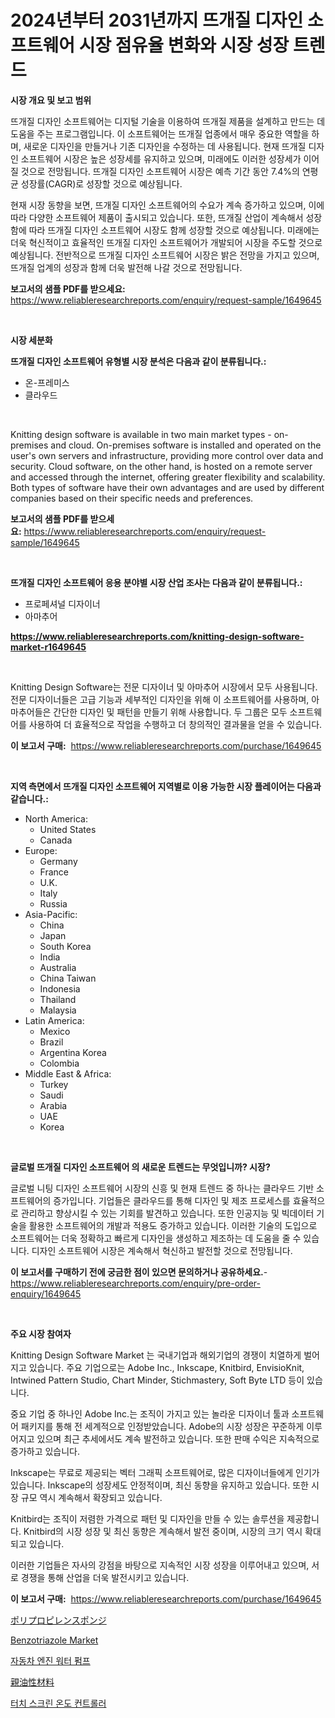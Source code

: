 <p><h1>2024년부터 2031년까지 뜨개질 디자인 소프트웨어 시장 점유율 변화와 시장 성장 트렌드</h1></p><p><strong>시장 개요 및 보고 범위</strong></p>
<p><p>뜨개질 디자인 소프트웨어는 디지털 기술을 이용하여 뜨개질 제품을 설계하고 만드는 데 도움을 주는 프로그램입니다. 이 소프트웨어는 뜨개질 업종에서 매우 중요한 역할을 하며, 새로운 디자인을 만들거나 기존 디자인을 수정하는 데 사용됩니다. 현재 뜨개질 디자인 소프트웨어 시장은 높은 성장세를 유지하고 있으며, 미래에도 이러한 성장세가 이어질 것으로 전망됩니다. 뜨개질 디자인 소프트웨어 시장은 예측 기간 동안 7.4%의 연평균 성장률(CAGR)로 성장할 것으로 예상됩니다.</p><p>현재 시장 동향을 보면, 뜨개질 디자인 소프트웨어의 수요가 계속 증가하고 있으며, 이에 따라 다양한 소프트웨어 제품이 출시되고 있습니다. 또한, 뜨개질 산업이 계속해서 성장함에 따라 뜨개질 디자인 소프트웨어 시장도 함께 성장할 것으로 예상됩니다. 미래에는 더욱 혁신적이고 효율적인 뜨개질 디자인 소프트웨어가 개발되어 시장을 주도할 것으로 예상됩니다. 전반적으로 뜨개질 디자인 소프트웨어 시장은 밝은 전망을 가지고 있으며, 뜨개질 업계의 성장과 함께 더욱 발전해 나갈 것으로 전망됩니다.</p></p>
<p><strong>보고서의 샘플 PDF를 받으세요:</strong> <a href="https://www.reliableresearchreports.com/enquiry/request-sample/1649645">https://www.reliableresearchreports.com/enquiry/request-sample/1649645</a></p>
<p>&nbsp;</p>
<p><strong>시장 세분화</strong></p>
<p><strong>뜨개질 디자인 소프트웨어 유형별 시장 분석은 다음과 같이 분류됩니다.:</strong></p>
<p><ul><li>온-프레미스</li><li>클라우드</li></ul></p>
<p>&nbsp;</p>
<p><p>Knitting design software is available in two main market types - on-premises and cloud. On-premises software is installed and operated on the user's own servers and infrastructure, providing more control over data and security. Cloud software, on the other hand, is hosted on a remote server and accessed through the internet, offering greater flexibility and scalability. Both types of software have their own advantages and are used by different companies based on their specific needs and preferences.</p></p>
<p><strong>보고서의 샘플 PDF를 받으세요:</strong>&nbsp;<a href="https://www.reliableresearchreports.com/enquiry/request-sample/1649645">https://www.reliableresearchreports.com/enquiry/request-sample/1649645</a></p>
<p>&nbsp;</p>
<p><strong> 뜨개질 디자인 소프트웨어 응용 분야별 시장 산업 조사는 다음과 같이 분류됩니다.:</strong></p>
<p><ul><li>프로페셔널 디자이너</li><li>아마추어</li></ul></p>
<p><strong><a href="https://www.reliableresearchreports.com/knitting-design-software-market-r1649645">https://www.reliableresearchreports.com/knitting-design-software-market-r1649645</a></strong></p>
<p>&nbsp;</p>
<p><p>Knitting Design Software는 전문 디자이너 및 아마추어 시장에서 모두 사용됩니다. 전문 디자이너들은 고급 기능과 세부적인 디자인을 위해 이 소프트웨어를 사용하며, 아마추어들은 간단한 디자인 및 패턴을 만들기 위해 사용합니다. 두 그룹은 모두 소프트웨어를 사용하여 더 효율적으로 작업을 수행하고 더 창의적인 결과물을 얻을 수 있습니다.</p></p>
<p><strong>이 보고서 구매:</strong>&nbsp; <a href="https://www.reliableresearchreports.com/purchase/1649645">https://www.reliableresearchreports.com/purchase/1649645</a></p>
<p>&nbsp;</p>
<p><strong>지역 측면에서 뜨개질 디자인 소프트웨어 지역별로 이용 가능한 시장 플레이어는 다음과 같습니다.:</strong></p>
<p><ul>
    <li>
        North America:
        <ul>
            <li>United States</li>
            <li>Canada</li>
        </ul>
    </li>
    <li>
        Europe:
        <ul>
            <li>Germany</li>
            <li>France</li>
            <li>U.K.</li>
            <li>Italy</li>
            <li>Russia</li>
        </ul>
    </li>
    <li>
        Asia-Pacific:
        <ul>
            <li>China</li>
            <li>Japan</li>
            <li>South Korea</li>
            <li>India</li>
            <li>Australia</li>
            <li>China Taiwan</li>
            <li>Indonesia</li>
            <li>Thailand</li>
            <li>Malaysia</li>
        </ul>
    </li>
    <li>
        Latin America:
        <ul>
            <li>Mexico</li>
            <li>Brazil</li>
            <li>Argentina Korea</li>
            <li>Colombia</li>
        </ul>
    </li>
    <li>
        Middle East & Africa:
        <ul>
            <li>Turkey</li>
            <li>Saudi</li>
            <li>Arabia</li>
            <li>UAE</li>
            <li>Korea</li>
        </ul>
    </li>
    </ul></p>
<p>&nbsp;</p>
<p><strong>글로벌 뜨개질 디자인 소프트웨어 의 새로운 트렌드는 무엇입니까? 시장?</strong></p>
<p><p>글로벌 니팅 디자인 소프트웨어 시장의 신흥 및 현재 트렌드 중 하나는 클라우드 기반 소프트웨어의 증가입니다. 기업들은 클라우드를 통해 디자인 및 제조 프로세스를 효율적으로 관리하고 향상시킬 수 있는 기회를 발견하고 있습니다. 또한 인공지능 및 빅데이터 기술을 활용한 소프트웨어의 개발과 적용도 증가하고 있습니다. 이러한 기술의 도입으로 소프트웨어는 더욱 정확하고 빠르게 디자인을 생성하고 제조하는 데 도움을 줄 수 있습니다. 디자인 소프트웨어 시장은 계속해서 혁신하고 발전할 것으로 전망됩니다.</p></p>
<p><strong>이 보고서를 구매하기 전에 궁금한 점이 있으면 문의하거나 공유하세요.</strong>- <a href="https://www.reliableresearchreports.com/enquiry/pre-order-enquiry/1649645">https://www.reliableresearchreports.com/enquiry/pre-order-enquiry/1649645</a></p>
<p>&nbsp;</p>
<p><strong>주요 시장 참여자</strong></p>
<p><p>Knitting Design Software Market 는 국내기업과 해외기업의 경쟁이 치열하게 벌어지고 있습니다. 주요 기업으로는 Adobe Inc., Inkscape, Knitbird, EnvisioKnit, Intwined Pattern Studio, Chart Minder, Stichmastery, Soft Byte LTD 등이 있습니다. </p><p>중요 기업 중 하나인 Adobe Inc.는 조직이 가지고 있는 놀라운 디자이너 툴과 소프트웨어 패키지를 통해 전 세계적으로 인정받았습니다. Adobe의 시장 성장은 꾸준하게 이루어지고 있으며 최근 추세에서도 계속 발전하고 있습니다. 또한 판매 수익은 지속적으로 증가하고 있습니다. </p><p>Inkscape는 무료로 제공되는 벡터 그래픽 소프트웨어로, 많은 디자이너들에게 인기가 있습니다. Inkscape의 성장세도 안정적이며, 최신 동향을 유지하고 있습니다. 또한 시장 규모 역시 계속해서 확장되고 있습니다. </p><p>Knitbird는 조직이 저렴한 가격으로 패턴 및 디자인을 만들 수 있는 솔루션을 제공합니다. Knitbird의 시장 성장 및 최신 동향은 계속해서 발전 중이며, 시장의 크기 역시 확대되고 있습니다. </p><p>이러한 기업들은 자사의 강점을 바탕으로 지속적인 시장 성장을 이루어내고 있으며, 서로 경쟁을 통해 산업을 더욱 발전시키고 있습니다.</p></p>
<p><strong>이 보고서 구매:</strong>&nbsp;&nbsp;<a href="https://www.reliableresearchreports.com/purchase/1649645">https://www.reliableresearchreports.com/purchase/1649645</a></p>
<p><p><a href="https://github.com/EmoryYundt1935/Market-Research-Report-List-1/blob/main/157269431237.md">ポリプロピレンスポンジ</a></p><p><a href="https://issuu.com/reportprime-2/docs/benzotriazole-market-size-2030.pptx">Benzotriazole Market</a></p><p><a href="https://github.com/vskv4779xr1/Market-Research-Report-List-1/blob/main/371538728688.md">자동차 엔진 워터 펌프</a></p><p><a href="https://github.com/mcbeesbxa270/Market-Research-Report-List-1/blob/main/958856131236.md">親油性材料</a></p><p><a href="https://github.com/xvz497517413/Market-Research-Report-List-1/blob/main/218142428687.md">터치 스크린 온도 컨트롤러</a></p></p>